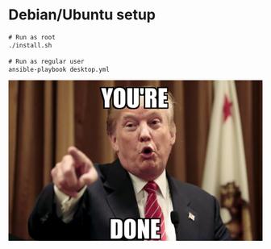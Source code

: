 # Debian/Ubuntu setup 

```
# Run as root
./install.sh

# Run as regular user
ansible-playbook desktop.yml
```

![Drumpf](img/done.png?raw=true "Youre done")
